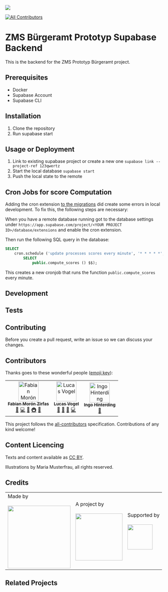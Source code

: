 ![](https://img.shields.io/badge/Built%20with%20%E2%9D%A4%EF%B8%8F-at%20Technologiestiftung%20Berlin-blue)

<!-- ALL-CONTRIBUTORS-BADGE:START - Do not remove or modify this section -->

[![All Contributors](https://img.shields.io/badge/all_contributors-3-orange.svg?style=flat-square)](#contributors-)

<!-- ALL-CONTRIBUTORS-BADGE:END -->

# ZMS Bürgeramt Prototyp Supabase Backend

This is the backend for the ZMS Prototyp Bürgeramt project.

## Prerequisites

- Docker
- Supabase Account
- Supabase CLI

## Installation

1. Clone the repository
2. Run supabase start

## Usage or Deployment

1. Link to existing supabase project or create a new one `supabase link --project-ref 123qwertz`
2. Start the local database `supabase start`
3. Push the local state to the remote

## Cron Jobs for score Computation

Adding the cron extension [to the migrations](supabase/migrations/20221005135333_cron.sql) did create some errors in local development. To fix this, the following steps are necessary:

When you have a remote database running got to the database settings under `https://app.supabase.com/project/<YOUR PROJECT ID>/database/extensions` and enable the cron extension.

Then run the following SQL query in the database:

```sql
SELECT
	cron.schedule ('update processes scores every minute', '* * * * *', $$
		SELECT
			public.compute_scores () $$);
```

This creates a new cronjob that runs the function `public.compute_scores` every minute.

## Development

## Tests

## Contributing

Before you create a pull request, write an issue so we can discuss your changes.

## Contributors

Thanks goes to these wonderful people ([emoji key](https://allcontributors.org/docs/en/emoji-key)):

<!-- ALL-CONTRIBUTORS-LIST:START - Do not remove or modify this section -->
<!-- prettier-ignore-start -->
<!-- markdownlint-disable -->
<table>
  <tbody>
    <tr>
      <td align="center"><a href="https://fabianmoronzirfas.me/"><img src="https://avatars.githubusercontent.com/u/315106?v=4?s=64" width="64px;" alt="Fabian Morón Zirfas"/><br /><sub><b>Fabian Morón Zirfas</b></sub></a><br /><a href="https://github.com/technologiestiftung/zms-supabase/commits?author=ff6347" title="Documentation">📖</a> <a href="https://github.com/technologiestiftung/zms-supabase/commits?author=ff6347" title="Code">💻</a> <a href="#design-ff6347" title="Design">🎨</a> <a href="#infra-ff6347" title="Infrastructure (Hosting, Build-Tools, etc)">🚇</a> <a href="#ideas-ff6347" title="Ideas, Planning, & Feedback">🤔</a></td>
      <td align="center"><a href="http://vogelino.com"><img src="https://avatars.githubusercontent.com/u/2759340?v=4?s=64" width="64px;" alt="Lucas Vogel"/><br /><sub><b>Lucas Vogel</b></sub></a><br /><a href="https://github.com/technologiestiftung/zms-supabase/commits?author=vogelino" title="Documentation">📖</a> <a href="#ideas-vogelino" title="Ideas, Planning, & Feedback">🤔</a> <a href="https://github.com/technologiestiftung/zms-supabase/pulls?q=is%3Apr+reviewed-by%3Avogelino" title="Reviewed Pull Requests">👀</a> <a href="https://github.com/technologiestiftung/zms-supabase/commits?author=vogelino" title="Code">💻</a></td>
      <td align="center"><a href="http://www.awsm.de"><img src="https://avatars.githubusercontent.com/u/434355?v=4?s=64" width="64px;" alt="Ingo Hinterding"/><br /><sub><b>Ingo Hinterding</b></sub></a><br /><a href="https://github.com/technologiestiftung/zms-supabase/commits?author=Esshahn" title="Documentation">📖</a></td>
    </tr>
  </tbody>
  <tfoot>
    
  </tfoot>
</table>

<!-- markdownlint-restore -->
<!-- prettier-ignore-end -->

<!-- ALL-CONTRIBUTORS-LIST:END -->

This project follows the [all-contributors](https://github.com/all-contributors/all-contributors) specification. Contributions of any kind welcome!

## Content Licencing

Texts and content available as [CC BY](https://creativecommons.org/licenses/by/3.0/de/).

Illustrations by Maria Musterfrau, all rights reserved.

## Credits

<table>
  <tr>
    <td>
      Made by <a href="https://citylab-berlin.org/de/start/">
        <br />
        <br />
        <img width="200" src="https://citylab-berlin.org/wp-content/uploads/2021/05/citylab-logo.svg" />
      </a>
    </td>
    <td>
      A project by <a href="https://www.technologiestiftung-berlin.de/">
        <br />
        <br />
        <img width="150" src="https://citylab-berlin.org/wp-content/uploads/2021/05/tsb.svg" />
      </a>
    </td>
    <td>
      Supported by <a href="https://www.berlin.de/rbmskzl/">
        <br />
        <br />
        <img width="80" src="https://citylab-berlin.org/wp-content/uploads/2021/12/B_RBmin_Skzl_Logo_DE_V_PT_RGB-300x200.png" />
      </a>
    </td>
  </tr>
</table>

## Related Projects
